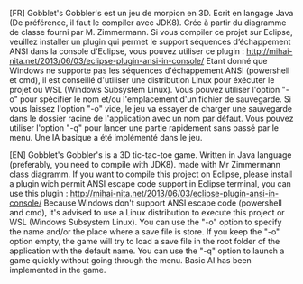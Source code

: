 [FR]
Gobblet's Gobbler's est un jeu de morpion en 3D.
Ecrit en langage Java (De préférence, il faut le compiler avec JDK8).
Crée à partir du diagramme de classe fourni par M. Zimmermann.
Si vous compiler ce projet sur Eclipse, veuillez installer un plugin qui permet le support séquences d’échappement ANSI dans la console d'Eclipse, vous pouvez utiliser ce plugin : http://mihai-nita.net/2013/06/03/eclipse-plugin-ansi-in-console/
Etant donné que Windows ne supporte pas les séquences d'échappement ANSI (powershell et cmd), il est conseillé d'utiliser une distribution Linux pour éxécuter le projet ou WSL (Windows Subsystem Linux).
Vous pouvez utiliser l'option "-o" pour spécifier le nom et/ou l'emplacement d'un fichier de sauvegarde.
Si vous laissez l'option "-o" vide, le jeu va essayer de charger une sauvegarde dans le dossier racine de l'application avec un nom par défaut.
Vous pouvez utiliser l'option "-q" pour lancer une partie rapidement sans passé par le menu.
Une IA basique a été implémenté dans le jeu.

[EN]
Gobblet's Gobbler's is a 3D tic-tac-toe game.
Written in Java language (preferably, you need to compile with JDK8).
made with Mr Zimmermann class diagramm.
If you want to compile this project on Eclipse, please install a plugin wich permit ANSI escape code support in Eclipse terminal, you can use this plugin : http://mihai-nita.net/2013/06/03/eclipse-plugin-ansi-in-console/
Because Windows don't support ANSI escape code (powershell and cmd), it's advised to use a Linux distribution to execute this project or WSL (Windows Subsystem Linux).
You can use the "-o" option to specify the name and/or the place where a save file is store.
If you keep the "-o" option empty, the game will try to load a save file in the root folder of the application with the default name.
You can use the "-q" option to launch a game quickly without going through the menu.
Basic AI has been implemented in the game.
